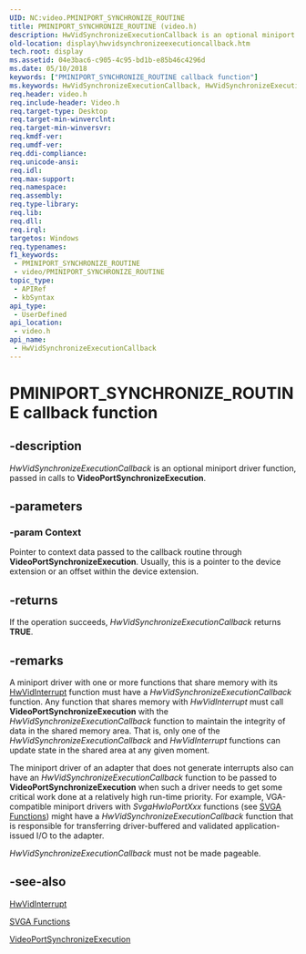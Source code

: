 ```yaml
---
UID: NC:video.PMINIPORT_SYNCHRONIZE_ROUTINE
title: PMINIPORT_SYNCHRONIZE_ROUTINE (video.h)
description: HwVidSynchronizeExecutionCallback is an optional miniport driver function, passed in calls to VideoPortSynchronizeExecution.
old-location: display\hwvidsynchronizeexecutioncallback.htm
tech.root: display
ms.assetid: 04e3bac6-c905-4c95-bd1b-e85b46c4296d
ms.date: 05/10/2018
keywords: ["PMINIPORT_SYNCHRONIZE_ROUTINE callback function"]
ms.keywords: HwVidSynchronizeExecutionCallback, HwVidSynchronizeExecutionCallback callback function [Display Devices], PMINIPORT_SYNCHRONIZE_ROUTINE, PMINIPORT_SYNCHRONIZE_ROUTINE callback, VideoMiniport_Functions_98ebe64f-4ba9-475b-8095-b97dceaaf946.xml, display.hwvidsynchronizeexecutioncallback, video/HwVidSynchronizeExecutionCallback
req.header: video.h
req.include-header: Video.h
req.target-type: Desktop
req.target-min-winverclnt: 
req.target-min-winversvr: 
req.kmdf-ver: 
req.umdf-ver: 
req.ddi-compliance: 
req.unicode-ansi: 
req.idl: 
req.max-support: 
req.namespace: 
req.assembly: 
req.type-library: 
req.lib: 
req.dll: 
req.irql: 
targetos: Windows
req.typenames: 
f1_keywords:
 - PMINIPORT_SYNCHRONIZE_ROUTINE
 - video/PMINIPORT_SYNCHRONIZE_ROUTINE
topic_type:
 - APIRef
 - kbSyntax
api_type:
 - UserDefined
api_location:
 - video.h
api_name:
 - HwVidSynchronizeExecutionCallback
---
```


# PMINIPORT_SYNCHRONIZE_ROUTINE callback function


## -description

<i>HwVidSynchronizeExecutionCallback</i> is an optional miniport driver function, passed in calls to <b>VideoPortSynchronizeExecution</b>.

## -parameters

### -param Context

Pointer to context data passed to the callback routine through <b>VideoPortSynchronizeExecution</b>. Usually, this is a pointer to the device extension or an offset within the device extension.

## -returns

If the operation succeeds, <i>HwVidSynchronizeExecutionCallback</i> returns <b>TRUE</b>.

## -remarks

A miniport driver with one or more functions that share memory with its <a href="https://docs.microsoft.com/windows-hardware/drivers/ddi/video/nc-video-pvideo_hw_interrupt">HwVidInterrupt</a> function must have a <i>HwVidSynchronizeExecutionCallback</i> function. Any function that shares memory with <i>HwVidInterrupt</i> must call <b>VideoPortSynchronizeExecution</b> with the <i>HwVidSynchronizeExecutionCallback</i> function to maintain the integrity of data in the shared memory area. That is, only one of the <i>HwVidSynchronizeExecutionCallback</i> and <i>HwVidInterrupt</i> functions can update state in the shared area at any given moment.

The miniport driver of an adapter that does not generate interrupts also can have an <i>HwVidSynchronizeExecutionCallback</i> function to be passed to <b>VideoPortSynchronizeExecution</b> when such a driver needs to get some critical work done at a relatively high run-time priority. For example, VGA-compatible miniport drivers with <i>SvgaHwIoPortXxx</i> functions (see <a href="https://docs.microsoft.com/windows-hardware/drivers/ddi/index">SVGA Functions</a>) might have a <i>HwVidSynchronizeExecutionCallback</i> function that is responsible for transferring driver-buffered and validated application-issued I/O to the adapter.

<i>HwVidSynchronizeExecutionCallback</i> must not be made pageable.

## -see-also

<a href="https://docs.microsoft.com/windows-hardware/drivers/ddi/video/nc-video-pvideo_hw_interrupt">HwVidInterrupt</a>



<a href="https://docs.microsoft.com/windows-hardware/drivers/ddi/index">SVGA Functions</a>



<a href="https://docs.microsoft.com/windows-hardware/drivers/ddi/video/nf-video-videoportsynchronizeexecution">VideoPortSynchronizeExecution</a>

